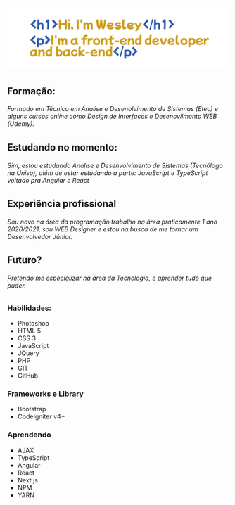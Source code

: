 # <img src="apresentacao.png">

## Formação:
###### Formado em Técnico em Ánalise e Desenolvimento de Sistemas (Etec) e alguns cursos online como Design de Interfaces e Desenovilmento WEB (Udemy).
## Estudando no momento:
###### Sim, estou estudando Ánalise e Desenvolvimento de Sistemas (Tecnólogo  na Uniso), além de estar estudando a parte: JavaScript e TypeScript voltado pra Angular e React
## Experiência profissional
###### Sou novo na área da programação trabalho na área praticamente 1 ano 2020/2021, sou WEB Designer e estou na busca de me tornar um Desenvolvedor Júnior.
## Futuro?
###### Pretendo me especializar na área da Tecnologia, e aprender tudo que puder.
### Habilidades:
* Photoshop
* HTML 5
* CSS 3
* JavaScript
* JQuery
* PHP
* GIT
* GitHub

### Frameworks e Library
* Bootstrap
* CodeIgniter v4+

### Aprendendo
* AJAX
* TypeScript
* Angular
* React
* Next.js
* NPM
* YARN

